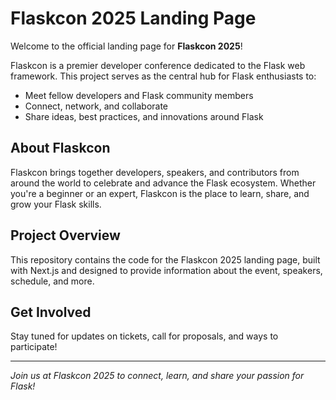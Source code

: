 
# Flaskcon 2025 Landing Page

Welcome to the official landing page for **Flaskcon 2025**!

Flaskcon is a premier developer conference dedicated to the Flask web framework. This project serves as the central hub for Flask enthusiasts to:

- Meet fellow developers and Flask community members
- Connect, network, and collaborate
- Share ideas, best practices, and innovations around Flask

## About Flaskcon

Flaskcon brings together developers, speakers, and contributors from around the world to celebrate and advance the Flask ecosystem. Whether you're a beginner or an expert, Flaskcon is the place to learn, share, and grow your Flask skills.

## Project Overview

This repository contains the code for the Flaskcon 2025 landing page, built with Next.js and designed to provide information about the event, speakers, schedule, and more.

## Get Involved

Stay tuned for updates on tickets, call for proposals, and ways to participate!

---

*Join us at Flaskcon 2025 to connect, learn, and share your passion for Flask!*
